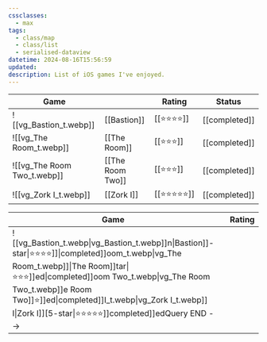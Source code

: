 ```yaml
---
cssclasses:
  - max
tags:
  - class/map
  - class/list
  - serialised-dataview
datetime: 2024-08-16T15:56:59
updated: 
description: List of iOS games I've enjoyed.
---
```

<!-- QueryToSerialize: table without id embed(link(thumbnail)) as "Game", file.link as "", rating as Rating, link(split( filter(file.tags, (t) => startswith(t, "#status") )[0], "/" )[1]) as Status from #class/video-game where contains(platform, [[iOS]]) sort file.name -->
<!-- SerializedQuery: table without id embed(link(thumbnail)) as "Game", file.link as "", rating as Rating, link(split( filter(file.tags, (t) => startswith(t, "#status") )[0], "/" )[1]) as Status from #class/video-game where contains(platform, [[iOS]]) sort file.name -->

| Game                                                                     |                                                | Rating                                 | Status                                   |
| ------------------------------------------------------------------------ | ---------------------------------------------- | -------------------------------------- | ---------------------------------------- |
| ![[vg_Bastion_t.webp]]           | [[Bastion]]           | [[⭐️⭐️⭐️⭐️]]   | [[completed]] |
| ![[vg_The Room_t.webp]]         | [[The Room]]         | [[⭐️⭐️⭐️]]     | [[completed]] |
| ![[vg_The Room Two_t.webp]] | [[The Room Two]] | [[⭐️⭐️⭐️]]     | [[completed]] |
| ![[vg_Zork I_t.webp]]             | [[Zork I]]             | [[⭐️⭐️⭐️⭐️⭐️]] | [[completed]] |
<!-- SerializedQuery END -->
<!-- SerializedQuery: table without id embed(link(thumbnail)) as "Game", file.link as "", rating as Rating, link(split( filter(file.tags, (t) => startswith(t, "#status") )[0], "/" )[1]) as Status from #class/video-game where contains(platform, [[iOS]]) sort file.name -->

| Game                                                                     |                                                | Rating                                 | Status                                   |
| ------------------------------------------------------------------------ | ---------------------------------------------- | -------------------------------------- | ---------------------------------------- |
| ![[vg_Bastion_t.webp\|vg_Bastion_t.webp]]n\|Bastion]]-star\|⭐️⭐️⭐️⭐️]]\|completed]]oom_t.webp\|vg_The Room_t.webp]]\|The Room]]tar\|⭐️⭐️⭐️]]ed\|completed]]oom Two_t.webp\|vg_The Room Two_t.webp]]e Room Two]]️⭐️]]ed\|completed]]I_t.webp\|vg_Zork I_t.webp]] I\|Zork I]][5-star\|⭐️⭐️⭐️⭐️⭐️]]completed]]edQuery END -->
